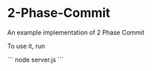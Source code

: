 2-Phase-Commit
==============

An example implementation of 2 Phase Commit

To use it, run 

´´´
node server.js
´´´
